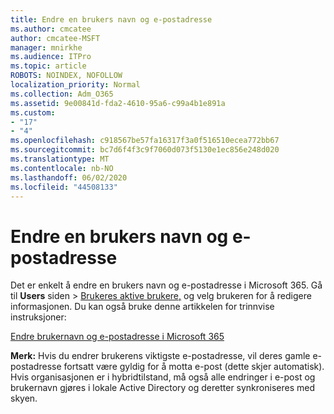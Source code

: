 ```yaml
---
title: Endre en brukers navn og e-postadresse
ms.author: cmcatee
author: cmcatee-MSFT
manager: mnirkhe
ms.audience: ITPro
ms.topic: article
ROBOTS: NOINDEX, NOFOLLOW
localization_priority: Normal
ms.collection: Adm_O365
ms.assetid: 9e00841d-fda2-4610-95a6-c99a4b1e891a
ms.custom:
- "17"
- "4"
ms.openlocfilehash: c918567be57fa16317f3a0f516510ecea772bb67
ms.sourcegitcommit: bc7d6f4f3c9f7060d073f5130e1ec856e248d020
ms.translationtype: MT
ms.contentlocale: nb-NO
ms.lasthandoff: 06/02/2020
ms.locfileid: "44508133"
---
```

# <a name="change-a-users-name-and-email-address"></a>Endre en brukers navn og e-postadresse

Det er enkelt å endre en brukers navn og e-postadresse i Microsoft 365. Gå til **Users** siden \> [Brukeres aktive brukere,](https://go.microsoft.com/fwlink/p/?linkid=834822) og velg brukeren for å redigere informasjonen. Du kan også bruke denne artikkelen for trinnvise instruksjoner:
  
[Endre brukernavn og e-postadresse i Microsoft 365](https://docs.microsoft.com/microsoft-365/admin/add-users/change-a-user-name-and-email-address)
  
 **Merk:** Hvis du endrer brukerens viktigste e-postadresse, vil deres gamle e-postadresse fortsatt være gyldig for å motta e-post (dette skjer automatisk). Hvis organisasjonen er i hybridtilstand, må også alle endringer i e-post og brukernavn gjøres i lokale Active Directory og deretter synkroniseres med skyen.
